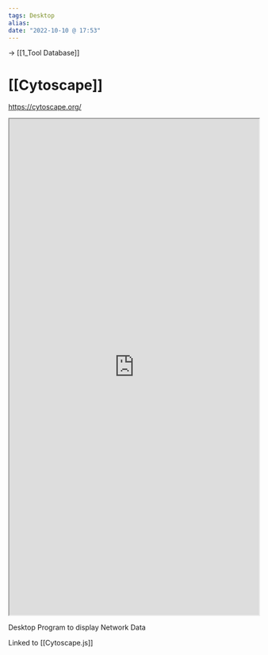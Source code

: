 ```yaml
---
tags: Desktop
alias: 
date: "2022-10-10 @ 17:53"
---
```

-> [[1_Tool Database]]
# [[Cytoscape]]
https://cytoscape.org/

<iframe style="width: 100%; height: 1000px; overflow: hidden; background: #FFFF"  src=" https://cytoscape.org/" width="100" height="100" scrolling="no">Iframes not supported</iframe>



Desktop Program to display Network Data 

Linked to [[Cytoscape.js]]